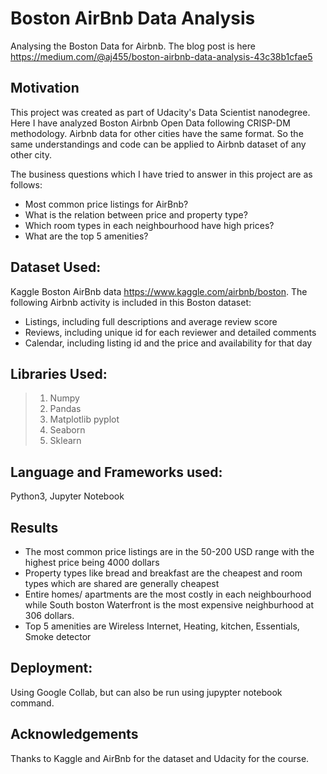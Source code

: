 # Boston AirBnb Data Analysis
Analysing the Boston Data for Airbnb. The blog post is here https://medium.com/@aj455/boston-airbnb-data-analysis-43c38b1cfae5

## Motivation
This project was created as part of Udacity's Data Scientist nanodegree. Here I have analyzed Boston Airbnb Open Data following CRISP-DM methodology. Airbnb data for other cities have the same format. So the same understandings and code can be applied to Airbnb dataset of any other city.

The business questions which I have tried to answer in this project are as follows:
- Most common price listings for AirBnb?
- What is the relation between price and property type?
- Which room types in each neighbourhood have high prices?
- What are the top 5 amenities?

## Dataset Used:
Kaggle Boston AirBnb data https://www.kaggle.com/airbnb/boston.
The following Airbnb activity is included in this Boston dataset:

- Listings, including full descriptions and average review score
- Reviews, including unique id for each reviewer and detailed comments
- Calendar, including listing id and the price and availability for that day

## Libraries Used:
> 1. Numpy 
> 2. Pandas 
> 3. Matplotlib pyplot
> 4. Seaborn
> 5. Sklearn

## Language and Frameworks used:
Python3, Jupyter Notebook

## Results
- The most common price listings are in the 50-200 USD range with the highest price being 4000 dollars
- Property types like bread and breakfast are the cheapest and room types which are shared are generally cheapest
- Entire homes/ apartments are the most costly in each neighbourhood while South boston Waterfront is the most expensive neighburhood at 306 dollars.
- Top 5 amenities are Wireless Internet, Heating, kitchen, Essentials, Smoke detector

## Deployment:
Using Google Collab, but can also be run using jupypter notebook command.

## Acknowledgements
Thanks to Kaggle and  AirBnb for the dataset and Udacity for the course.

